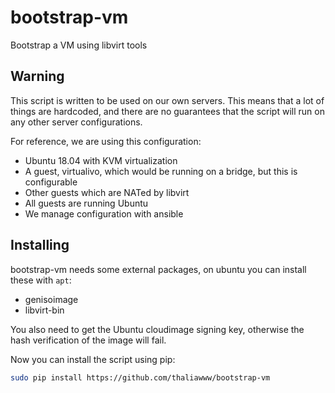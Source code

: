# bootstrap-vm

Bootstrap a VM using libvirt tools

## Warning

This script is written to be used on our own servers. This means that a lot of 
things are hardcoded, and there are no guarantees that the script will run on
any other server configurations.

For reference, we are using this configuration:

- Ubuntu 18.04 with KVM virtualization
- A guest, virtualivo, which would be running on a bridge, but this is configurable
- Other guests which are NATed by libvirt
- All guests are running Ubuntu
- We manage configuration with ansible

## Installing

bootstrap-vm needs some external packages, on ubuntu you can install these with
`apt`:

- genisoimage
- libvirt-bin

You also need to get the Ubuntu cloudimage signing key, otherwise the hash 
verification of the image will fail.

Now you can install the script using pip:

```bash
sudo pip install https://github.com/thaliawww/bootstrap-vm
```
